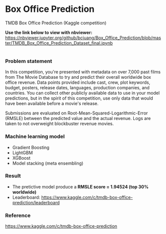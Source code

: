 # Box Office Prediction
TMDB Box Office Prediction (Kaggle competition)

**Use the link below to view with nbviewer:**
https://nbviewer.jupyter.org/github/bcjuang/Box_Office_Prediction/blob/master/TMDB_Box_Office_Prediction_Dataset_final.ipynb
<br><br>

### Problem statement
In this competition, you're presented with metadata on over 7,000 past films from The Movie Database to try and predict their overall worldwide box office revenue. Data points provided include cast, crew, plot keywords, budget, posters, release dates, languages, production companies, and countries. You can collect other publicly available data to use in your model predictions, but in the spirit of this competition, use only data that would have been available before a movie's release.

Submissions are evaluated on Root-Mean-Squared-Logarithmic-Error (RMSLE) between the predicted value and the actual revenue. Logs are taken to not overweight blockbuster revenue movies.

### Machine learning model
- Gradient Boosting
- LightGBM
- XGBoost
- Model stacking (meta ensembling)

### Result
- The pretictive model produce a **RMSLE score = 1.94524 (top 30% worldwide)**
- Leaderboard: https://www.kaggle.com/c/tmdb-box-office-prediction/leaderboard

### Reference
https://www.kaggle.com/c/tmdb-box-office-prediction 


